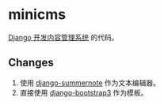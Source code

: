 minicms
=======

[Django 开发内容管理系统](http://www.ziqiangxuetang.com/django/django-cms-develop.html) 的代码。

Changes
-------

1. 使用 [django-summernote](https://github.com/summernote/django-summernote) 作为文本编辑器。
2. 直接使用 [django-bootstrap3](https://github.com/dyve/django-bootstrap3) 作为模板。
